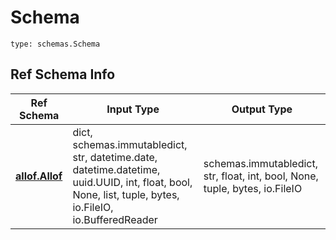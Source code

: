 # Schema
```
type: schemas.Schema
```

## Ref Schema Info
Ref Schema | Input Type | Output Type
---------- | ---------- | -----------
[**allof.Allof**](../../../../../../../components/schema/allof.md) | dict, schemas.immutabledict, str, datetime.date, datetime.datetime, uuid.UUID, int, float, bool, None, list, tuple, bytes, io.FileIO, io.BufferedReader | schemas.immutabledict, str, float, int, bool, None, tuple, bytes, io.FileIO
